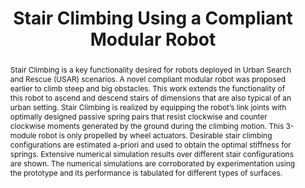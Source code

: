 ---
layout: project-page-new
title: "Stair Climbing Using a Compliant Modular Robot"
authors:
  - name: Sri Harsha Turlapati
    sup: 1
  - name: Mihir Shah
    sup: 1
  - name: S Phani Teja
    sup: 1
  - name: Avinash Siravuru
    sup: 2
  - name: Suril V. Shah
    sup: 1
  - name: Madhava Krishna K
    sup: 1
affiliations:
  - name: IIIT Hyderabad, India
    link: https://robotics.iiit.ac.in
    sup: 1
  - name: Carnegie Mellon University
    link: #
    sup: 2
permalink: publications/2015/Turlapati_Stair-Climbing
abstract: "Stair Climbing is a key functionality desired for robots deployed in Urban Search and Rescue (USAR) scenarios. A novel compliant modular robot was proposed earlier to climb
steep and big obstacles. This work extends the functionality of this robot to ascend and descend stairs of dimensions that are also typical of an urban setting. Stair Climbing is realized
by equipping the robot’s link joints with optimally designed passive spring pairs that resist clockwise and counter clockwise moments generated by the ground during the climbing motion.
This 3-module robot is only propelled by wheel actuators. Desirable stair climbing configurations are estimated a-priori and used to obtain the optimal stiffness for springs. Extensive
numerical simulation results over different stair configurations are shown. The numerical simulations are corroborated by experimentation using the prototype and its performance is
tabulated for different types of surfaces."
paper: https://robotics.iiit.ac.in/uploads/Main/Publications/Harsha_etal_IROS_15.pdf
video: https://robotics.iiit.ac.in/videos/publications/Harsha_etal_IROS15.mp4
# iframe: https://www.youtube.com/embed/jhjskX4FQwA

---
